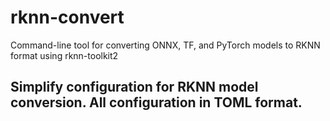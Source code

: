 # rknn-convert
Command-line tool for converting ONNX, TF, and PyTorch models to RKNN format using rknn-toolkit2

## Simplify configuration for RKNN model conversion. All configuration in TOML format.
